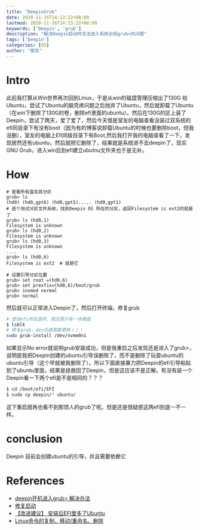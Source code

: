 ```yaml
---
title: "DeepinGrub"
date: 2020-11-16T14:13:22+08:00
lastmod: 2020-11-16T14:13:22+08:00
keywords: ['Deepin', 'grub']
description: "解决Deepin启动时无法进入系统出现grub>的问题"
tags: ['Deepin']
categories: [OS]
author: "筱氚"
---
```


# Intro
此前我打算从Win世界再次回到Linux，于是从win的磁盘管理压缩出了130G 给Ubuntu，尝试了Ubuntu的脑壳疼问题之后抛弃了Ubuntu，然后就卸载了Ubuntu（在win下删除了130G的卷，删除efi里面的ubuntu）。然后在130G的区上装了Deepin，尝试了两天，爱了爱了，然后今天借是室友的电脑查看没装过双系统的efi同目录下有没有boot（因为有的博客说卸载Ubuntu的时候也要删除boot，但我没删），室友的电脑上Efi同级目录下有Boot,然后我打开我的电脑查看了一下，发现居然还有ubuntu，然后就把它删除了，结果就是系统进不去deepin了，现实GNU Grub，进入win后到efi建立ubutnu文件夹也于是无补。
# How
```grub
# 查看所有盘及其分区
grub> ls
(hd0) (hd0,gpt6) (hd0,gpt5)..... (hd0,gpt1) 
# 逐个测试分区文件系统，找到Deepin OS 所在的分区，返回Filesystem is ext2的就是了
grub> ls (hd0,1)
Filesystem is unknown
grub> ls (hd0,2)
Filesystem is unknown
grub> ls (hd0,3)
Filesystem is unknown
....
grub> ls (hd0,6)
Filesystem is ext2  # 就是它

# 设置引导分区位置
grub> set root =(hd0,6)
grub> set prexfix=(hd0,6)/boot/grub
grub> insmod normal
grub> normal
```
然后就可以正常进入Deepin了，然后打开终端，修复grub
```bash
# 查找efi所在盘符，我这里只有一块硬盘
$ lsblk
# 修复grub，dev后面需要更换！！！
sudo grub-install /dev/nvme0n1
```
如果显示No error就说明grub安装成功，但是我重启之后发现还是进入了grub>，说明是我把Deepin创建的ubuntu引导误删除了，而不是删除了玩耍ubuntu的ubuntu引导（这个早就被我删除了）。所以下面直接暴力把Deepin的efi引导粘贴到了ubuntu里面，结果是拯救回了Deepin，但是这应该不是正解。有没有装一个Deepin看一下两个efi是不是相同的？？？
```bash
$ cd /boot/efi/EFI
$ sudo cp deepin/* ubuntu/
```
这下重启就再也看不到那烦人的grub了呢。但是还是很疑惑这两efi到底一不一样。
# conclusion
Deepin 目前会创建ubuntu的引导，并且需要依赖它

# References
- [deepin开机进入grub> 解决办法](https://zhuanlan.zhihu.com/p/56661009)
- [修复启动 ](https://wiki.deepin.org/wiki/%E4%BF%AE%E5%A4%8D%E5%90%AF%E5%8A%A8)
- [【改进建议】 安装后EFI里多了Ubuntu ](https://bbs.deepin.org/phone/post/205094)
- [Linux命令的复制，移动/重命名、删除](https://blog.csdn.net/weixin_41646716/article/details/82082148)
